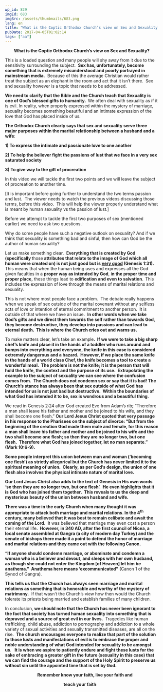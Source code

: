 ```yaml
---
wp_id: 829
imgId: 683
imgSrc: /assets/thumbnails/683.png
lang: en
title: "What is the Coptic Orthodox Church’s view on Sex and Sexuality ?"
pubDate: 2017-04-05T01:02:14
tags: ["aa"]
---
```

<!-- page: 6 -->

<p style="text-align: center;"><strong>What is the Coptic Orthodox Church’s view on Sex and Sexuality?</strong></p>
<p>This is a loaded question and many people will shy away from it due to the sensitivity surrounding the subject.  <strong>Sex has, unfortunately, become something that is extremely misunderstood and poorly portrayed in mainstream media.</strong>  Because of this the average Christian would rather treat the subject as an elephant in the room and act that it isn’t there.  Sex and sexuality however is a topic that needs to be addressed.</p>
<p><strong>We need to clarify that the Bible and the Church teach that Sexuality </strong><strong>is one of God’s blessed gifts to humanity.  </strong>We often deal with sexuality as if it is evil. In reality, when properly expressed within the mystery of marriage, sexuality becomes something beautiful and an intimate expression of the love that God has placed inside of us.</p>
<p><strong>The Orthodox Church clearly says that sex and sexuality serve three major purposes within the marital relationship between a husband and a wife:</strong></p>
<p><strong>1) To express the intimate and passionate love to one another </strong></p>
<p><strong>2) To help the believer fight the passions of lust that we face in a very sex saturated society </strong></p>
<p><strong>3) To give way to the gift of procreation</strong></p>
<p>In this video we will tackle the first two points and we will leave the subject of procreation to another time.</p>
<p>[It is important before going further to understand the two terms passion and lust.  The viewer needs to watch the previous videos discussing those terms, before this video.  This will help the viewer properly understand what is meant by human sexuality vs the passion of lust.]</p>
<p>Before we attempt to tackle the first two purposes of sex (mentioned earlier) we need to ask two questions.</p>
<p>Why do some people have such a negative outlook on sexuality? And if we think that sexuality is something bad and sinful, then how can God be the author of human sexuality?</p>
<p>Let us make something clear.  <strong>Everything that is created by God (specifically </strong>those<strong> attributes that relate to the image of God which all human were created on) is not just good but is <u>very good</u> </strong><strong>(Genesis 1:31</strong><strong>).</strong>  This means that when the human being uses and expresses all the God given faculties in a <strong>proper way as intended by God</strong>, <strong>in the proper time and proper place,</strong> these things lead to <strong>edification and even to salvation.  </strong>This includes the expression of love through the means of marital relations and sexuality.</p>
<p>This is not where most people face a problem.  The debate really happens when we speak of sex outside of the marital covenant without any selfless acts of love or intention of eternal commitment to another person.  It is outside of that where we have an issue.  <strong>In other words when we take God’s gifts and we direct them towards the self rather than towards God, they become destructive, they develop into passions and can lead to eternal death.  This is where the Church cries out and warns us.</strong></p>
<p>To make matters clear, let’s take an example<strong>.  If we were to take a big sharp chef’s knife and place it in the hands of a toddler who runs around and bumps into everything and everyone, the knife in this case is considered extremely dangerous and a hazard.  However, if we place the same knife in the hands of a world class Chef, the knife becomes a tool to create a wonderful meal.  The problem is not the knife; it is the person that will hold the knife, the context and the purpose of its use.  Extrapolating the example to the subject of sexuality we can see where the confusion comes from.  The Church does not condemn sex or say that it is bad! The Church’s stance has always been that sex outside of what God has intended for us is not just bad but destructive.  Within the boundaries of what God has intended it to be, sex is wondrous and a beautiful thing.  </strong></p>
<p>We read in Genesis 2:24 after God created Eve from Adam’s rib; “Therefore a man shall leave his father and mother and be joined to his wife, and they shall become one flesh.” <strong>Our Lord Jesus Christ quoted that very passage in his response to the Pharisees on the subject of divorce</strong><strong>: “But from the beginning of the creation God made them male and female, for this reason a man shall leave his father and mother and be joined to his wife and the two shall become one flesh; so then they are no longer two, but one flesh.  Therefore what God has joined together, let no man separate.” (Mark 10:6-9).</strong></p>
<p><strong>Some people interpret this union between man and woman (‘becoming one flesh’) as strictly allegorical but the Church has never limited it to the spiritual meaning of union.  Clearly, as per God’s design, the union of one flesh also involves the physical intimate nature of marital love.  </strong></p>
<p><strong>Our Lord Jesus Christ also adds to the text of Genesis in His own words ‘so then they are no longer two, but one flesh’.  He even highlights that it is God who has joined them together.  This reveals to us the deep and mysterious beauty of the union between husband and wife.  </strong></p>
<p><strong>There was a time in the early Church when many thought it was appropriate to attack both marriage and marital relations. In the 4<sup>th</sup> century, many believed that it was best to remain celibate and await the coming of the Lord</strong>.  It was believed that marriage may even cost a person their eternal life<strong>.  However, in 340 AD, after the first council of Nicea, a local senate assembled at Gangra (a city of modern day Turkey) and the senate of bishops there made it a point to defend the honor of marriage and marital relations and they came out with the following Canon.</strong></p>
<p><strong>“If anyone should condemn marriage, or abominate and condemn a woman who is a believer and devout, and sleeps with her own husband, as though she could not enter the Kingdom [of Heaven] let him be anathema.”  Anathema here means ‘excommunicated”</strong> (Canon 1 of the Synod of Gangra).</p>
<p><strong>This tells us that the Church has always seen marriage and marital relations as something that is honorable and worthy of the mystery of matrimony.</strong>  If that wasn’t the Church’s view how then would the Church tolerate its priests being married and establish families of many children.</p>
<p>In conclusion, <strong>we should note that the Church has never been ignorant to the fact that society has turned human sexuality into something that is depraved and a source of great evil in our lives.</strong>  Tragedies like human trafficking, child abuse, addiction to pornography and addiction to a whole variety of sexual activities and sexually transmitted diseases, are all on the rise.  <strong>The church encourages everyone to realize that part of the solution to those lusts and manifestations of evil is to embrace the proper and noble understanding of what God intended for sexuality to be amongst us.   It is when we aspire to patiently endure and fight these lusts for the sake of embracing a greater gift in the future (sexuality in this case) that we can find the courage and the support of the Holy Spirit to preserve us without sin until the appointed time that is set by God.  </strong></p>
<p><strong>                                Remember know your faith, live your faith and</strong></p>
<p><strong>                                                          teach your faith</strong></p>

